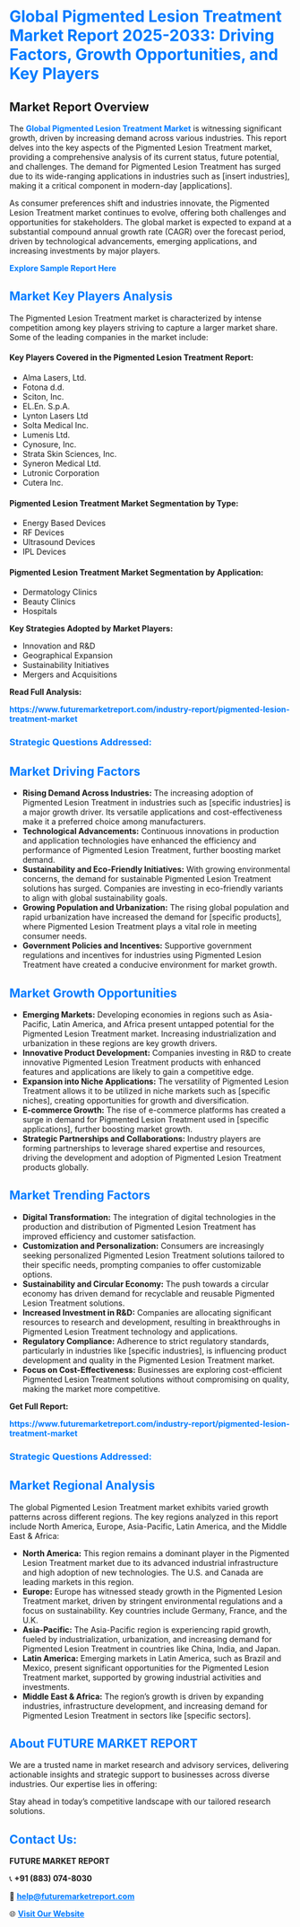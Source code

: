 <h1 style="color: #007BFF;">Global Pigmented Lesion Treatment Market Report 2025-2033: Driving Factors, Growth Opportunities, and Key Players</h1>

<section id="overview">
<h2>Market Report Overview</h2>
<p>The <a href="https://www.futuremarketreport.com/industry-report/pigmented-lesion-treatment-market" style="color: #007BFF; text-decoration: none;"><strong>Global Pigmented Lesion Treatment Market</strong></a> is witnessing significant growth, driven by increasing demand across various industries. This report delves into the key aspects of the Pigmented Lesion Treatment market, providing a comprehensive analysis of its current status, future potential, and challenges. The demand for Pigmented Lesion Treatment has surged due to its wide-ranging applications in industries such as [insert industries], making it a critical component in modern-day [applications].</p>
<p>As consumer preferences shift and industries innovate, the Pigmented Lesion Treatment market continues to evolve, offering both challenges and opportunities for stakeholders. The global market is expected to expand at a substantial compound annual growth rate (CAGR) over the forecast period, driven by technological advancements, emerging applications, and increasing investments by major players.</p>
</section>

<section id="overview">
<p><a href="https://www.futuremarketreport.com/request-sample/reportId=57349" style="color: #007BFF; text-decoration: none;"><strong>Explore Sample Report Here</strong></a></p>
</section>

<section id="key-players">
<h2 style="color: #007BFF;">Market Key Players Analysis</h2>
<p>The Pigmented Lesion Treatment market is characterized by intense competition among key players striving to capture a larger market share. Some of the leading companies in the market include:</p>
<h4>Key Players Covered in the Pigmented Lesion Treatment Report:</h4>
<ul><li>Alma Lasers, Ltd.</li><li>Fotona d.d.</li><li>Sciton, Inc.</li><li>EL.En. S.p.A.</li><li>Lynton Lasers Ltd</li><li>Solta Medical Inc.</li><li>Lumenis Ltd.</li><li>Cynosure, Inc.</li><li>Strata Skin Sciences, Inc.</li><li>Syneron Medical Ltd.</li><li>Lutronic Corporation</li><li>Cutera Inc.</li></ul>
<h4>Pigmented Lesion Treatment Market Segmentation by Type:</h4>
<ul><li>Energy Based Devices</li><li>RF Devices</li><li>Ultrasound Devices</li><li>IPL Devices</li></ul>

<h4>Pigmented Lesion Treatment Market Segmentation by Application:</h4>
<ul><li>Dermatology Clinics</li><li>Beauty Clinics</li><li>Hospitals</li></ul>
<p><strong>Key Strategies Adopted by Market Players:</strong></p>
<ul>
<li>Innovation and R&D</li>
<li>Geographical Expansion</li>
<li>Sustainability Initiatives</li>
<li>Mergers and Acquisitions</li>
</ul>
</section>

<section>
<p><strong>Read Full Analysis: </strong></p><a href="https://www.futuremarketreport.com/industry-report/pigmented-lesion-treatment-market" style="color: #007BFF; text-decoration: none;"><strong>https://www.futuremarketreport.com/industry-report/pigmented-lesion-treatment-market</strong></a>
<h3 style="color: #007BFF;">Strategic Questions Addressed:</h3>
</section>

<section id="driving-factors">
<h2 style="color: #007BFF;">Market Driving Factors</h2>
<ul>
<li><strong>Rising Demand Across Industries:</strong> The increasing adoption of Pigmented Lesion Treatment in industries such as [specific industries] is a major growth driver. Its versatile applications and cost-effectiveness make it a preferred choice among manufacturers.</li>
<li><strong>Technological Advancements:</strong> Continuous innovations in production and application technologies have enhanced the efficiency and performance of Pigmented Lesion Treatment, further boosting market demand.</li>
<li><strong>Sustainability and Eco-Friendly Initiatives:</strong> With growing environmental concerns, the demand for sustainable Pigmented Lesion Treatment solutions has surged. Companies are investing in eco-friendly variants to align with global sustainability goals.</li>
<li><strong>Growing Population and Urbanization:</strong> The rising global population and rapid urbanization have increased the demand for [specific products], where Pigmented Lesion Treatment plays a vital role in meeting consumer needs.</li>
<li><strong>Government Policies and Incentives:</strong> Supportive government regulations and incentives for industries using Pigmented Lesion Treatment have created a conducive environment for market growth.</li>
</ul>
</section>

<section id="growth-opportunities">
<h2 style="color: #007BFF;">Market Growth Opportunities</h2>
<ul>
<li><strong>Emerging Markets:</strong> Developing economies in regions such as Asia-Pacific, Latin America, and Africa present untapped potential for the Pigmented Lesion Treatment market. Increasing industrialization and urbanization in these regions are key growth drivers.</li>
<li><strong>Innovative Product Development:</strong> Companies investing in R&D to create innovative Pigmented Lesion Treatment products with enhanced features and applications are likely to gain a competitive edge.</li>
<li><strong>Expansion into Niche Applications:</strong> The versatility of Pigmented Lesion Treatment allows it to be utilized in niche markets such as [specific niches], creating opportunities for growth and diversification.</li>
<li><strong>E-commerce Growth:</strong> The rise of e-commerce platforms has created a surge in demand for Pigmented Lesion Treatment used in [specific applications], further boosting market growth.</li>
<li><strong>Strategic Partnerships and Collaborations:</strong> Industry players are forming partnerships to leverage shared expertise and resources, driving the development and adoption of Pigmented Lesion Treatment products globally.</li>
</ul>
</section>

<section id="trending-factors">
<h2 style="color: #007BFF;">Market Trending Factors</h2>
<ul>
<li><strong>Digital Transformation:</strong> The integration of digital technologies in the production and distribution of Pigmented Lesion Treatment has improved efficiency and customer satisfaction.</li>
<li><strong>Customization and Personalization:</strong> Consumers are increasingly seeking personalized Pigmented Lesion Treatment solutions tailored to their specific needs, prompting companies to offer customizable options.</li>
<li><strong>Sustainability and Circular Economy:</strong> The push towards a circular economy has driven demand for recyclable and reusable Pigmented Lesion Treatment solutions.</li>
<li><strong>Increased Investment in R&D:</strong> Companies are allocating significant resources to research and development, resulting in breakthroughs in Pigmented Lesion Treatment technology and applications.</li>
<li><strong>Regulatory Compliance:</strong> Adherence to strict regulatory standards, particularly in industries like [specific industries], is influencing product development and quality in the Pigmented Lesion Treatment market.</li>
<li><strong>Focus on Cost-Effectiveness:</strong> Businesses are exploring cost-efficient Pigmented Lesion Treatment solutions without compromising on quality, making the market more competitive.</li>
</ul>
</section>

<section>
<p><strong>Get Full Report: </strong></p><a href="https://www.futuremarketreport.com/industry-report/pigmented-lesion-treatment-market" style="color: #007BFF; text-decoration: none;"><strong>https://www.futuremarketreport.com/industry-report/pigmented-lesion-treatment-market</strong></a>
<h3 style="color: #007BFF;">Strategic Questions Addressed:</h3>
</section>


<section id="regional-analysis">
<h2 style="color: #007BFF;">Market Regional Analysis</h2>
<p>The global Pigmented Lesion Treatment market exhibits varied growth patterns across different regions. The key regions analyzed in this report include North America, Europe, Asia-Pacific, Latin America, and the Middle East & Africa:</p>
<ul>
<li><strong>North America:</strong> This region remains a dominant player in the Pigmented Lesion Treatment market due to its advanced industrial infrastructure and high adoption of new technologies. The U.S. and Canada are leading markets in this region.</li>
<li><strong>Europe:</strong> Europe has witnessed steady growth in the Pigmented Lesion Treatment market, driven by stringent environmental regulations and a focus on sustainability. Key countries include Germany, France, and the U.K.</li>
<li><strong>Asia-Pacific:</strong> The Asia-Pacific region is experiencing rapid growth, fueled by industrialization, urbanization, and increasing demand for Pigmented Lesion Treatment in countries like China, India, and Japan.</li>
<li><strong>Latin America:</strong> Emerging markets in Latin America, such as Brazil and Mexico, present significant opportunities for the Pigmented Lesion Treatment market, supported by growing industrial activities and investments.</li>
<li><strong>Middle East & Africa:</strong> The region’s growth is driven by expanding industries, infrastructure development, and increasing demand for Pigmented Lesion Treatment in sectors like [specific sectors].</li>
</ul>
</section>

<footer>
<h2 style="color: #007BFF;">About FUTURE MARKET REPORT</h2>
<p>We are a trusted name in market research and advisory services, delivering actionable insights and strategic support to businesses across diverse industries. Our expertise lies in offering:</p>

<p>Stay ahead in today’s competitive landscape with our tailored research solutions.</p>

<h2 style="color: #007BFF;">Contact Us:</h2>
<p><strong>FUTURE MARKET REPORT</strong></p>
<p>📞 <strong>+91 (883) 074-8030</strong></p>
<p>📧 <strong><a href="mailto:help@futuremarketreport.com" style="color: #007BFF;">help@futuremarketreport.com</a></strong></p>
<p>🌐 <strong><a href="https://www.futuremarketreport.com/" style="color: #007BFF;">Visit Our Website</a></strong></p>
</footer>